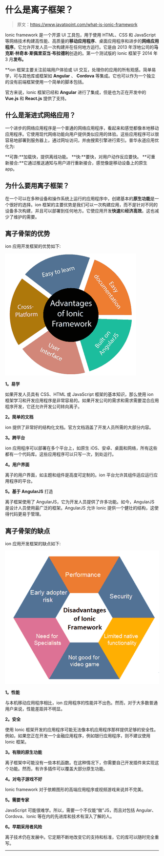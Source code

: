 # 什么是离子框架？

> 原文：<https://www.javatpoint.com/what-is-ionic-framework>

Ionic framework 是一个开源 UI 工具包，用于使用 HTML、CSS 和 JavaScript 等网络技术构建高性能、高质量的**移动应用程序**、桌面应用程序和进步的**网络应用程序**。它允许开发人员一次构建并在任何地方运行。它是由 2013 年浮地公司的**马克斯·林奇****本·斯佩里****亚当·布拉德利**创造的。第一个测试版的 Ionic 框架于 2014 年 3 月**发布。**

 **ion 框架主要关注前端用户体验或 UI 交互，处理你的应用的所有观感。简单易学，可与其他库或框架如 **Angular** 、 **Cordova** 等集成。它也可以作为一个独立的没有前端框架使用一个简单的脚本包括。

官方来说，Ionic 框架已经和 **Angular** 进行了集成，但是也为正在开发中的 **Vue.js** 和 **React.js** 提供了支持。

## 什么是渐进式网络应用？

一个进步的网络应用程序是一个普通的网络应用程序，看起来和感觉都像本地移动应用程序。它使用现代网络功能向用户提供类似应用的体验。这些应用程序可以很容易地部署到服务器上，通过网址访问，并由搜索引擎进行索引。普华永道应用优化为:

**可靠:**加载快，提供离线功能。
**快:**要快，对用户动作反应要快。
**可重新接合:**它通过推送通知与用户进行重新接合，感觉像是移动设备上的原生 app。

## 为什么要用离子框架？

在一个可以在多种设备和操作系统上运行的应用程序中，创建基本的**原生功能**是一个很好的选择。ion 框架的主要优势是我们可以一次构建应用，而不是针对不同的设备多次构建，并且可以部署到任何地方。它使应用开发**快速**和**经济高效**。这也减少了维护的需要。

## 离子骨架的优势

ion 应用开发框架的优势如下:

![What is Ionic Framework](img/e1d8296e8d55fb0756847d047537e9af.png)

**1。易学**

如果开发人员具有 CSS、HTML 或 JavaScript 框架的基本知识，那么使用 ion 框架学习和开发应用程序是非常容易的。如果开发公司的需求和需求需要混合应用程序开发，它还允许开发公司转向离子。

**2。简单的文档**

ion 提供了非常好的结构化文档。官方文档涵盖了开发人员所需的大部分内容。

**3。跨平台**

ion 应用程序可以部署在多个平台上，如原生 iOS、安卓、桌面和网络，所有这些都有一个代码库。这些应用程序可以只写一次，到处运行。

**4。用户界面**

离子的用户界面，如主题和组件是高度可定制的。ion 平台允许其组件适应运行应用程序的平台。

**5。基于 AngularJS** 打造

离子框架使用了 AngularJS，它为开发人员提供了许多功能。如今，AngularJS 是设计人员使用最广泛的框架。AngularJS 允许 Ionic 提供一个健壮的结构，这使得代码更易于管理。

## 离子骨架的缺点

ion 应用开发框架的缺点如下:

![What is Ionic Framework](img/7a815512b9d40bd3ca602b87f7962d70.png)

**1。性能**

与本机移动应用程序相比，ion 应用程序的性能并不出色。然而，对于大多数普通用户来说，性能差距并不明显。

**2。安全**

使用 Ionic 框架开发的应用程序可能无法像本机应用程序那样提供足够的安全性。例如，如果您正在开发一个金融应用程序，例如银行应用程序，则不建议使用 Ionic 框架。

**3。有限的原生功能**

离子框架中可能没有一些本机函数。在这种情况下，你需要自己开发插件来实现这个功能。然而，有许多插件可以覆盖大部分原生功能。

**4。对电子游戏不好**

Ionic framework 对于依赖图形的高端应用程序或视频游戏来说并不完美。

**5。需要专家**

JavaScript 可能很难学。所以，需要一个不仅能“做”JS，而且对包括 Angular、Cordova、Ionic 等在内的先进库和技术有深入了解的人。

**6。早期采用者风险**

离子技术仍在发展中。它定期不断地改变它的支持和标准，它的库可以随时完全重写。

* * ***